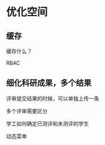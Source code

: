 # 优化空间

## 缓存

缓存什么？

RBAC

## 细化科研成果，多个结果

评审提交结果的时候，可以单独上传一条

多个评审需要区分

学工如何确定已测评和未测评的学生

动态菜单







